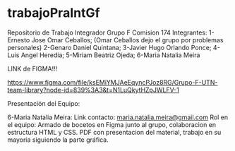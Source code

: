 # trabajoPraIntGf

Repositorio de Trabajo Integrador Grupo F Comision 174
Integrantes:
1-Ernesto Jose Omar Ceballos; (Omar Ceballos dejo el grupo por problemas personales)
2-Genaro Daniel Quintana; 
3-Javier Hugo Orlando Ponce; 
4- Luis Angel Heredia; 
5-Miriam Beatriz Ojeda; 
6-Maria Natalia Meira  


LINK de FIGMA!!!

https://www.figma.com/file/ksEMiYMJAeEqyncPJoz8RG/Grupo-F-UTN-team-library?node-id=839%3A3&t=N1LuQkytHZpJWLFV-1

Presentación del Equipo:

6-Maria Natalia Meira: 
Link contacto: maria.natalia.meira@gmail.com
Rol en el equipo: Armado de bocetos en Figma junto al grupo, colaboracion en estructura HTML y CSS. PDF con presentacion del material, trabajo en su mayoria siguiendo la parte gráfica.
